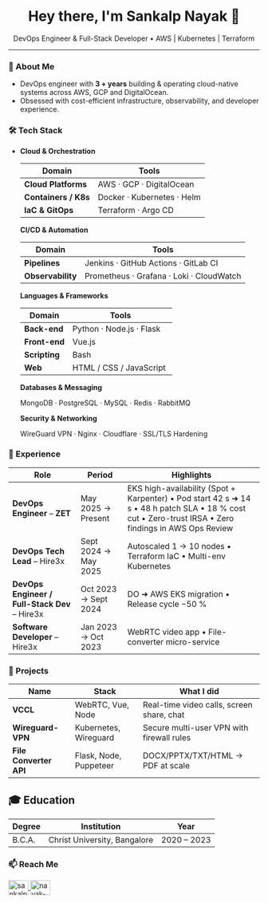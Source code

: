 <h1 align="center">Hey there, I'm <strong>Sankalp Nayak</strong> 👋</h1>

<p align="center">
DevOps Engineer & Full-Stack Developer • AWS | Kubernetes | Terraform
</p>

---

### 🚀 About Me
- DevOps engineer with **3 + years** building & operating cloud-native systems across AWS, GCP and DigitalOcean.   
- Obsessed with cost-efficient infrastructure, observability, and developer experience.

### 🛠️ Tech Stack
-   <summary><strong>Cloud & Orchestration</strong></summary>

    | Domain | Tools |
    | ------ | ----- |
    | **Cloud Platforms** | AWS · GCP · DigitalOcean |
    | **Containers / K8s** | Docker · Kubernetes · Helm |
    | **IaC & GitOps** | Terraform · Argo CD |



    <summary><strong>CI/CD & Automation</strong></summary>

    | Domain | Tools |
    | --- | --- |
    | **Pipelines** | Jenkins · GitHub Actions · GitLab CI |
    | **Observability** | Prometheus · Grafana · Loki · CloudWatch |



    <summary><strong>Languages & Frameworks</strong></summary>

    | Domain | Tools |
    | --- | --- |  
    | **Back-end** | Python · Node.js · Flask | 
    | **Front-end** | Vue.js  
    | **Scripting** | Bash | 
    | **Web** | HTML / CSS / JavaScript |



    <summary><strong>Databases & Messaging</strong></summary>

    MongoDB · PostgreSQL · MySQL · Redis · RabbitMQ

    <summary><strong>Security & Networking</strong></summary>

    WireGuard VPN · Nginx · Cloudflare · SSL/TLS Hardening

### 💼 Experience
| Role | Period | Highlights |
| ---- | ------ | ---------- |
| **DevOps Engineer** – **ZET** | May 2025 → Present | EKS high-availability (Spot + Karpenter) • Pod start 42 s ➜ 14 s • 48 h patch SLA • 18 % cost cut • Zero-trust IRSA • Zero findings in AWS Ops Review |
| **DevOps Tech Lead** – Hire3x | Sept 2024 → May 2025 | Autoscaled 1 → 10 nodes • Terraform IaC • Multi-env Kubernetes |
| **DevOps Engineer / Full-Stack Dev** – Hire3x | Oct 2023 → Sept 2024 | DO ➜ AWS EKS migration • Release cycle −50 % |
| **Software Developer** – Hire3x | Jan 2023 → Oct 2023 | WebRTC video app • File-converter micro-service |

### 🔧 Projects
| Name | Stack | What I did |
| ---- | ----- | ---------- |
| **VCCL** | WebRTC, Vue, Node | Real-time video calls, screen share, chat |
| **Wireguard-VPN** | Kubernetes, Wireguard | Secure multi-user VPN with firewall rules |
| **File Converter API** | Flask, Node, Puppeteer | DOCX/PPTX/TXT/HTML → PDF at scale |



## 🎓 Education
| Degree | Institution | Year |
| ------ | ----------- | ---- |
| B.C.A. | Christ University, Bangalore | 2020 – 2023 |


### 📫 Reach Me
<p align="left">
  <a href="mailto:sankalpnayak2002@gmail.com" target="blank">
    <img align="center" src="https://upload.wikimedia.org/wikipedia/commons/thumb/7/7e/Gmail_icon_%282020%29.svg/2560px-Gmail_icon_%282020%29.svg.png" alt="sankalpnayak2002@gmail.com" height="30" width="40" />
  </a>
  <a href="https://linkedin.com/in/nayak-sankalp" target="blank">
    <img align="center" src="https://raw.githubusercontent.com/rahuldkjain/github-profile-readme-generator/master/src/images/icons/Social/linked-in-alt.svg" alt="nayak-sankalp" height="30" width="40" />
  </a>
</p>
